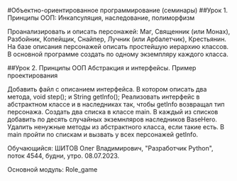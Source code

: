 #Объектно-ориентированное программирование (семинары)
##Урок 1. Принципы ООП: Инкапсуляция, наследование, полиморфизм
 
Проанализировать и описать персонажей: Маг, Священник (или Монах), Разбойник, Копейщик, Снайпер, Лучник (или Арбалетчик), Крестьянин.
На базе описания персонажей описать простейшую иерархию классов.
В основной программе создать по одному экземпляру каждого класса.

##Урок 2. Принципы ООП Абстракция и интерфейсы. Пример проектирования

Добавить файл с описанием интерфейса. В котором описать два метода, void step(); и String getInfo();
Реализовать интерфейс в абстрактном классе и в наследниках так, чтобы getInfo возвращал тип персонажа.
Создать два списка в классе main. В каждый из списков добавить по десять случайных экземнляров наследников BaseHero.
Удалить ненужные методы из абстрактного класса, если такие есть.
В main пройти по спискам и вызвать у всех персонажей getInfo.

Обучающийся: ШИТОВ Олег Владимирович, "Разработчик Python", поток 4544, будни, утро.  08.07.2023.

Основной модуль: Role_game